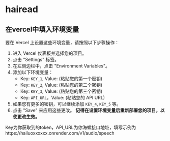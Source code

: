 # hairead

## 在vercel中填入环境变量

要在 Vercel 上设置这些环境变量，请按照以下步骤操作：

1. 进入 Vercel 仪表板并选择您的项目。
2. 点击 "Settings" 标签。
3. 在左侧边栏中，点击 "Environment Variables"。
4. 添加以下环境变量：
   - Key: `KEY_1`, Value: (粘贴您的第一个密钥)
   - Key: `KEY_2`, Value: (粘贴您的第二个密钥)
   - Key: `KEY_3`, Value: (粘贴您的第三个密钥)
   - Key: `API_URL`，Value: (粘贴您的 API URL)
5. 如果您有更多的密钥，可以继续添加 `KEY_4`, `KEY_5` 等。
6. 点击 "Save" 来应用这些更改。
**记得在设置环境变量后重新部署您的项目，以使更改生效。**

Key为你获取到的token，API_URL为你海螺接口地址，填写示例为https://hailuoxxxxxx.onrender.com/v1/audio/speech
